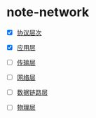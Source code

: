 # note-network



[comment]: <> (+ [协议层次]&#40;notes/model.md&#41;)

[comment]: <> (+ [应用层]&#40;notes/application.md&#41;)

[comment]: <> (+ [传输层]&#40;notes/transport.md&#41;)

[comment]: <> (+ [网络层]&#40;notes/network.md&#41;)

[comment]: <> (+ [数据链路层]&#40;notes/data_link.md&#41;)

[comment]: <> (+ [物理层]&#40;notes/physical.md&#41;)


- [x] [协议层次](notes/model.md)
- [x] [应用层](notes/application.md)
- [ ] [传输层](notes/transport.md)
- [ ] [网络层](notes/network.md)
- [ ] [数据链路层](notes/data_link.md)
- [ ] [物理层](notes/physical.md)

